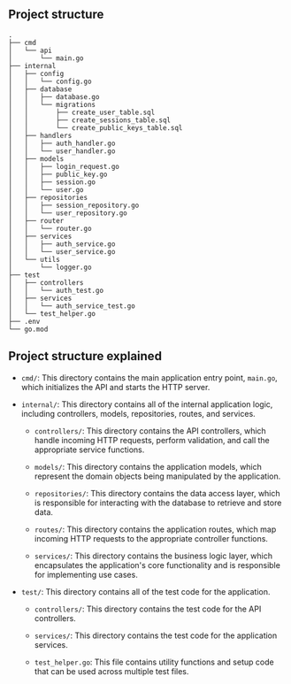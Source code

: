 ## Project structure

```
.
├── cmd
│   └── api
│       └── main.go
├── internal
│   ├── config
│   │   └── config.go
│   ├── database
│   │   ├── database.go
│   │   └── migrations
│   │       ├── create_user_table.sql
│   │       ├── create_sessions_table.sql
│   │       └── create_public_keys_table.sql
│   ├── handlers
│   │   ├── auth_handler.go
│   │   └── user_handler.go
│   ├── models
│   │   ├── login_request.go
│   │   ├── public_key.go
│   │   ├── session.go
│   │   └── user.go
│   ├── repositories
│   │   ├── session_repository.go
│   │   └── user_repository.go
│   ├── router
│   │   └── router.go
│   ├── services
│   │   ├── auth_service.go
│   │   └── user_service.go
│   └── utils
│       └── logger.go
├── test
│   ├── controllers
│   │   └── auth_test.go
│   ├── services
│   │   └── auth_service_test.go
│   └── test_helper.go
├── .env
└── go.mod
```

## Project structure explained

-   `cmd/`: This directory contains the main application entry point, `main.go`, which initializes the API and starts the HTTP server.

-   `internal/`: This directory contains all of the internal application logic, including controllers, models, repositories, routes, and services.

    -   `controllers/`: This directory contains the API controllers, which handle incoming HTTP requests, perform validation, and call the appropriate service functions.

    -   `models/`: This directory contains the application models, which represent the domain objects being manipulated by the application.

    -   `repositories/`: This directory contains the data access layer, which is responsible for interacting with the database to retrieve and store data.

    -   `routes/`: This directory contains the application routes, which map incoming HTTP requests to the appropriate controller functions.

    -   `services/`: This directory contains the business logic layer, which encapsulates the application's core functionality and is responsible for implementing use cases.

-   `test/`: This directory contains all of the test code for the application.

    -   `controllers/`: This directory contains the test code for the API controllers.

    -   `services/`: This directory contains the test code for the application services.

    -   `test_helper.go`: This file contains utility functions and setup code that can be used across multiple test files.
